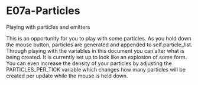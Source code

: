 # E07a-Particles
Playing with particles and emitters

This is an opportunity for you to play with some particles. As you hold down the mouse button, particles are generated and appended to self.particle_list. Through playing with the variables in this document you can alter what is being created. It is currently set up to look like an explosion of some form. You can even increase the density of your particles by adjusting the PARTICLES_PER_TICK variable which changes how many particles will be created per update while the mouse is held down.